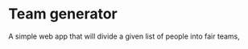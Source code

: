 # Team generator

A simple web app that will divide a given list of people into fair teams,

<!--
### Planning
#### Wireframe
#### Domain model
-->
